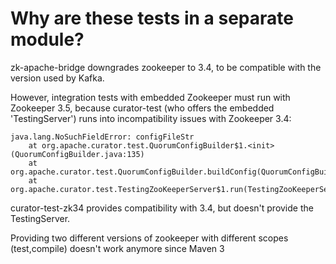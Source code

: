# Why are these tests in a separate module?

zk-apache-bridge downgrades zookeeper to 3.4, to be compatible with the version used by Kafka.

However, integration tests with embedded Zookeeper must run with Zookeeper 3.5, because curator-test (who offers the embedded 'TestingServer') runs into incompatibility issues with Zookeeper 3.4:

```
java.lang.NoSuchFieldError: configFileStr
    at org.apache.curator.test.QuorumConfigBuilder$1.<init>(QuorumConfigBuilder.java:135)
    at org.apache.curator.test.QuorumConfigBuilder.buildConfig(QuorumConfigBuilder.java:130)
    at org.apache.curator.test.TestingZooKeeperServer$1.run(TestingZooKeeperServer.java:149)
```
curator-test-zk34 provides compatibility with 3.4, but doesn't provide the TestingServer.

Providing two different versions of zookeeper with different scopes (test,compile) doesn't work anymore since Maven 3
